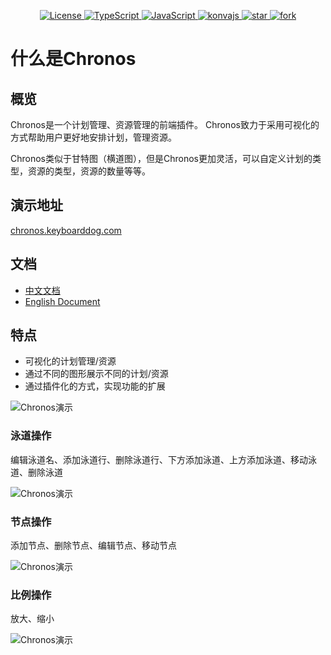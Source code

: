 <p align="center">
  <a href="https://gitee.com/sleipnir-team/chronos/blob/master/LICENSE">
    <img src="https://img.shields.io/hexpm/l/plug.svg" alt="License">
  </a>
<a href="https://typescript.p2hp.com">
	<img src="https://img.shields.io/badge/TypeScript-lightblue.svg" alt="TypeScript" />
</a>
<a href="https://www.javascript.com">
	<img src="https://img.shields.io/badge/JavaScript-green.svg" alt="JavaScript" />
</a>
<a href="https://konvajs.org/">
	<img src="https://img.shields.io/badge/KonvaJs-blue.svg" alt="konvajs" />
</a>
<a href='https://gitee.com/sleipnir-team/chronos/stargazers'>
  <img src='https://gitee.com/sleipnir-team/chronos/badge/star.svg?theme=dark' alt='star'/>
</a>
<a href='https://gitee.com/sleipnir-team/chronos/members'>
  <img src='https://gitee.com/sleipnir-team/chronos/badge/fork.svg?theme=dark' alt='fork'/>
</a>
</p>

# 什么是Chronos

## 概览
Chronos是一个计划管理、资源管理的前端插件。 Chronos致力于采用可视化的方式帮助用户更好地安排计划，管理资源。

Chronos类似于甘特图（横道图），但是Chronos更加灵活，可以自定义计划的类型，资源的类型，资源的数量等等。

## 演示地址
[chronos.keyboarddog.com](http://chronos.keyboarddog.com/)

## 文档
- [中文文档](https://gitee.com/sleipnir-team/chronos/wikis/pages)
- [English Document](https://github.com/guoyixing/chronos/wiki)

## 特点
- 可视化的计划管理/资源
- 通过不同的图形展示不同的计划/资源
- 通过插件化的方式，实现功能的扩展

![Chronos演示](https://gitee.com/sleipnir-team/chronos/raw/master/doc/images/chronos%E6%BC%94%E7%A4%BA.gif)

### 泳道操作
编辑泳道名、添加泳道行、删除泳道行、下方添加泳道、上方添加泳道、移动泳道、删除泳道

![Chronos演示](https://gitee.com/sleipnir-team/chronos/raw/master/doc/images/chronos%E6%B3%B3%E9%81%93%E6%BC%94%E7%A4%BA.gif)

### 节点操作
添加节点、删除节点、编辑节点、移动节点

![Chronos演示](https://gitee.com/sleipnir-team/chronos/raw/master/doc/images/chronos%E8%8A%82%E7%82%B9%E6%BC%94%E7%A4%BA.gif)

### 比例操作
放大、缩小

![Chronos演示](https://gitee.com/sleipnir-team/chronos/raw/master/doc/images/chronos%E6%AF%94%E4%BE%8B%E6%BC%94%E7%A4%BA.gif)
